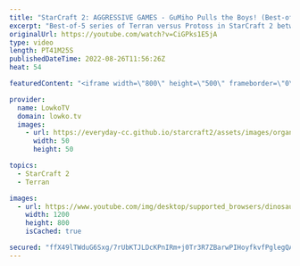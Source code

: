 ```yaml
---
title: "StarCraft 2: AGGRESSIVE GAMES - GuMiho Pulls the Boys! (Best-of-5)"
excerpt: "Best-of-5 series of Terran versus Protoss in StarCraft 2 between GuMiho and Neeb. Gumi has been played a pretty aggressive and cheesy playstyle lately, and it's in full effect against the American Protoss player Neeb.  Support my work on Patreon: https://www.patreon.com/lowkotv Become a YouTube member:"
originalUrl: https://youtube.com/watch?v=CiGPks1E5jA
type: video
length: PT41M25S
publishedDateTime: 2022-08-26T11:56:26Z
heat: 54

featuredContent: "<iframe width=\"800\" height=\"500\" frameborder=\"0\" src=\"https://www.youtube.com/embed/CiGPks1E5jA\" allow=\"accelerometer; autoplay; encrypted-media; gyroscope; picture-in-picture\" allowfullscreen></iframe>"

provider:
  name: LowkoTV
  domain: lowko.tv
  images:
    - url: https://everyday-cc.github.io/starcraft2/assets/images/organizations/lowko.tv-50x50.jpg
      width: 50
      height: 50

topics:
  - StarCraft 2
  - Terran

images:
  - url: https://www.youtube.com/img/desktop/supported_browsers/dinosaur.png
    width: 1200
    height: 800
    isCached: true

secured: "ffX49lTWduG6Sxg/7rUbKTJLDcKPnIRm+j0Tr3R7ZBarwPIHoyfkvfPglegQAUILAEEPBMO6lAhynjNsHrdt6ZpeXHcyG8jeZRRPC9ZuMemejXkjlBtLv9ac8HtuqQ0X/H4G01IiyX/iJLWWElDBXkRmzyEkHT6BpJXflv8pIRJGY5Ps4pN2qzYQn/UMbp3tO3YSICdpUAAA7ktBsSg2IaSabxYC7V+TecRPjgtEUQ1prqo0vTkqhHAAIs5tEXLX83wv/mJlNYy9H9W12wZxOePvnvYEQaLYj9lYbJfb3MhoZwxoEY8vk4iC6rFLGmhztQHEgYagmJxRVq77WCVI6Gp9Dy6CoaPM5NujN4b0OT0T4RHCrf1Njideo0BCzoDXGCZBn0vEUPA/QLh+YLrY+upVYpNrBhIhcGMExobWhYA=;zdjyAzSbDd7emPvM3BVRBw=="
---
```


